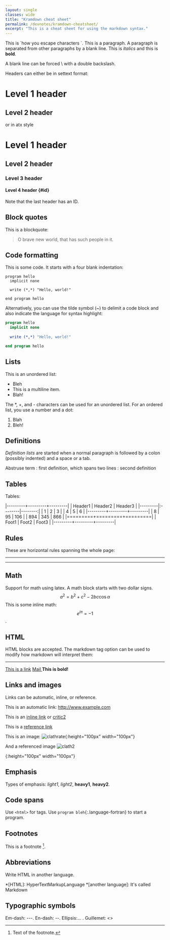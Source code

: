 ```yaml
---
layout: single
classes: wide
title: "Kramdown cheat sheet"
permalink: /devnotes/kramdown-cheatsheet/
excerpt: "This is a cheat sheet for using the markdown syntax."
---
```


This is \`how you escape characters \`. This is a paragraph. A
paragraph is separated from other paragraphs by a blank line.
This is *italics* and this is **bold**.

A blank line can be forced \\
with a double backslash.

Headers can either be in settext format:

Level 1 header
==============

Level 2 header
--------------

or in atx style

# Level 1 header

## Level 2 header

### Level 3 header 

#### Level 4 header {#id}

Note that the last header has an ID.

## Block quotes

This is a blockquote:

> O brave new world, that has such people in it.

## Code formatting

This is some code. It starts with a four blank indentation:

    program hello
      implicit none
      
      write (*,*) "Hello, world!"

    end program hello
    
Alternatively, you can use the tilde symbol (~) to delimit a code
block and also indicate the language for syntax highlight:

~~~ fortran
program hello
  implicit none
  
  write (*,*) "Hello, world!"

end program hello
~~~

## Lists

This is an unordered list:

* Bleh
* This is a multiline
  item.
* Blah!

The *, +, and - characters can be used for an unordered list. For an
ordered list, you use a number and a dot:

1. Blah
2. Bleh!

## Definitions

*Definition lists* are started when a normal paragraph is followed by
a colon (possibly indented) and a space or a tab.

Abstruse term
: first definition, which 
  spans two lines
: second definition

## Tables

Tables:

|---------+---------+---------|
| Header1 | Header2 | Header3 |
|---------|:--------|--------:|
| 1       | 2       | 3       |
| 4       | 5       | 6       |
|---------+---------+---------|
| 8       | 95      | 106     |
| 894     | 345     | 866     |
|=========+=========+=========|
| Foot1   | Foot2   | Foot3   |
|---------+---------+---------|

## Rules

These are horizontal rules spanning the whole page:

* * * 

---

## Math

Support for math using latex. A math block starts with two dollar
signs. 
$$
\begin{equation}
a^2 = b^2 + c^2 - 2bc\cos\alpha
\end{equation}
$$
This is some inline math: $$e^{i\pi} = -1$$.

## HTML

HTML blocks are accepted. The markdown tag option can be used to
modify how markdown will interpret them:
<HR>
<a href="http://example.com">This is a link</a>
<a href="mailto:example@example.com.com"> Mail </a>
<B>This is bold!</B>

## Links and images

Links can be automatic, inline, or reference.

This is an automatic link: <http://www.example.com>

This is an [inline link](http>//www.example.com) or [critic2](/critic2/)

This is a [reference link][linkid]

[linkid]: http://example.com "optional title"

This is an image:
![clathrate](/assets/images/clathrate.png "title"){:height="100px" width="100px"}

And a referenced image ![clath2]

[clath2]: /assets/images/clathrate.png
{:height="100px" width="100px"}

## Emphasis

Types of emphasis: *light1*, _light2_, **heavy1**, __heavy2__.

## Code spans

Use `<html>` for tags. Use `program bleh`{:.language-fortran} to start
a program.

## Footnotes

This is a footnote [^1].

[^1]: Text of the footnote.

## Abbreviations

Write HTML in another language.

*[HTML]: HyperTextMarkupLanguage
*[another language]: It's called Markdown

## Typographic symbols

Em-dash: ---. En-dash: --. Ellipsis:... . Guillemet: <<bleh>>

